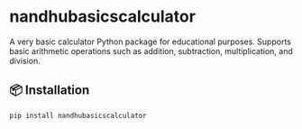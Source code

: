# nandhubasicscalculator

A very basic calculator Python package for educational purposes. Supports basic arithmetic operations such as addition, subtraction, multiplication, and division.

## 📦 Installation

```bash
pip install nandhubasicscalculator
